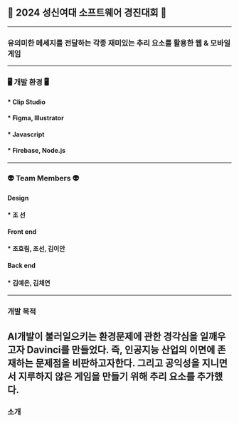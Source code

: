 ## 🤖 2024 성신여대 소프트웨어 경진대회 🤖
---
### <Davinci>  유의미한 메세지를 전달하는 각종 재미있는 추리 요소를 활용한 웹 & 모바일 게임
---
### 🖥️ 개발 환경 🖥️
#### * Clip Studio
#### * Figma, Illustrator
#### * Javascript
#### * Firebase, Node.js
---
### 👽 Team Members 👽
#### Design
#### * 조 선
#### Front end
#### * 조효림, 조선, 김이안
#### Back end
#### * 김예은, 김채연
---
### <Davinci> 개발 목적
AI개발이 불러일으키는 환경문제에 관한 경각심을 일깨우고자 Davinci를 만들었다. 즉, 
인공지능 산업의 이면에 존재하는 문제점을 비판하고자한다. 그리고 공익성을 지니면서 지루하지 
않은 게임을 만들기 위해 추리 요소를 추가했다. 
---
### <Davinci> 소개
